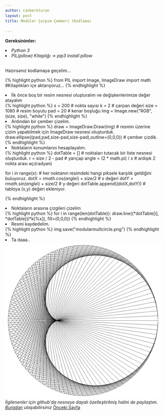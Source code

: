 ```yaml
---
author: canberkturan
layout: post
title: Modüler Çarpım Çemberi (Kodlama)

---
```


<b>Gereksinimler:</b><br>
<li><i>Python 3</i></li>
<li><i>PIL(pillow) Kitaplığı -> pip3 install pillow</i></li><br>
<p>Hazırsanız kodlamaya geçelim...</p>

{% highlight python %}
from PIL import Image, ImageDraw
import math
#Kitaplıkları içe aktarıyoruz...
{% endhighlight %}

<li>İlk önce boş bir resim nesnesi oluşturalım ve değişkenlerimize değer atayalım</li>
{% highlight python %}
x = 200 # nokta sayısı
k = 2 # çarpan değeri
size = 1080 # resim boyutu
pad = 20 # kenar boşluğu
img = Image.new("RGB", (size, size), "white")
{% endhighlight %}
<li>Ardından bir çember çizelim.</li>
{% highlight python %}
draw = ImageDraw.Draw(img) # resmin üzerine çizim yapabilmek için ImageDraw nesnesi oluşturduk.
draw.ellipse((pad,pad,size-pad,size-pad),outline=(0,0,0)) # çember çizdik.
{% endhighlight %}
<li>Noktaların konumlarını hesaplayalım.</li>
{% highlight python %} 
dotTable = [] # noktaları tutacak bir liste nesnesi oluşturduk.
r = size / 2 - pad # yarıçap
angle = (2 * math.pi) / x # ardışık 2 nokta arası açı(radyan)
    
for i in range(x): # her noktanın resimdeki hangi piksele karşılık geldiğini buluyoruz.
    dotX = r*math.cos(angle*i) + size/2 # x değeri
    dotY = r*math.sin(angle*i) + size/2 # y değeri
    dotTable.append((dotX,dotY)) # tabloya (x,y) değeri ekleniyor.
    
{% endhighlight %}
<li>Noktaların arasına çizgileri çizelim</li>
{% highlight python %}
for i in range(len(dotTable)):
    draw.line((*dotTable[i], *dotTable[(i*k)%x]), fill=(0,0,0))
{% endhighlight %}
<li>Resmi kaydedelim.</li>
{% highlight python %}
img.save("modularmultcircle.png")
{% endhighlight %}
<li>Ta daaa..</li>
<img src="/assets/modmultcircle.png"/>
<i>İlgilenenler için github'da nesneye dayalı özelleştirilmiş halini de paylaştım. <a href="https://github.com/canberkturan/PythonProjects/blob/master/ModularMultiplicationCircle.py">Buradan</a> ulaşabilirsiniz</i>
<a href="/2019/05/10/Mod%C3%BCler-%C3%87arp%C4%B1m-%C3%87emberi.html">Önceki Sayfa</a>
